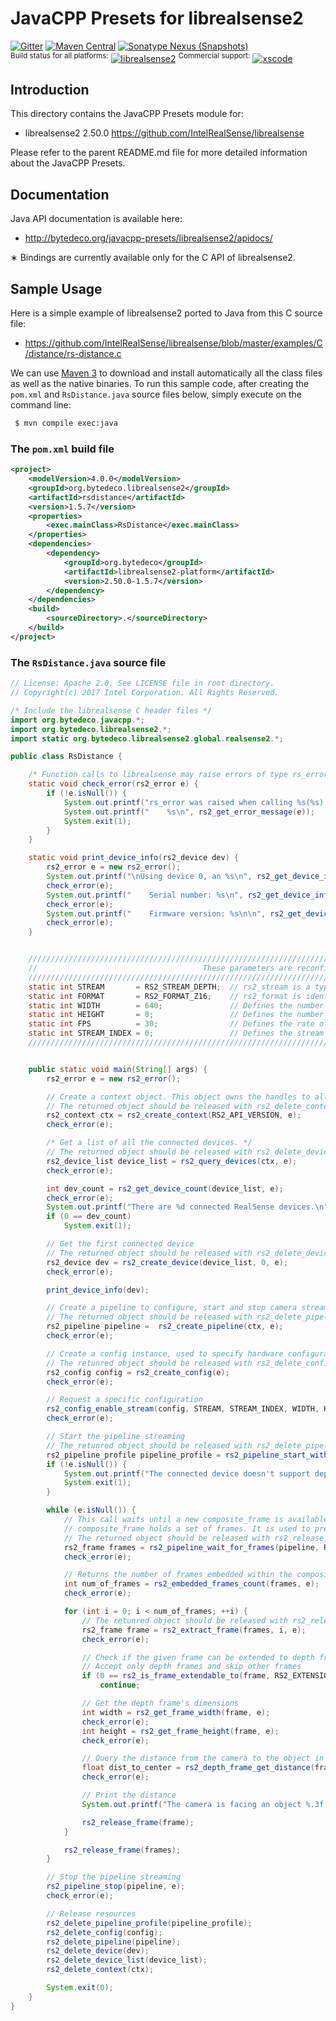 JavaCPP Presets for librealsense2
=================================

[![Gitter](https://badges.gitter.im/bytedeco/javacpp.svg)](https://gitter.im/bytedeco/javacpp) [![Maven Central](https://maven-badges.herokuapp.com/maven-central/org.bytedeco/librealsense2/badge.svg)](https://maven-badges.herokuapp.com/maven-central/org.bytedeco/librealsense2) [![Sonatype Nexus (Snapshots)](https://img.shields.io/nexus/s/https/oss.sonatype.org/org.bytedeco/librealsense2.svg)](http://bytedeco.org/builds/)  
<sup>Build status for all platforms:</sup> [![librealsense2](https://github.com/bytedeco/javacpp-presets/workflows/librealsense2/badge.svg)](https://github.com/bytedeco/javacpp-presets/actions?query=workflow%3Alibrealsense2)  <sup>Commercial support:</sup> [![xscode](https://img.shields.io/badge/Available%20on-xs%3Acode-blue?style=?style=plastic&logo=appveyor&logo=data:image/png;base64,iVBORw0KGgoAAAANSUhEUgAAAEAAAABACAMAAACdt4HsAAAAGXRFWHRTb2Z0d2FyZQBBZG9iZSBJbWFnZVJlYWR5ccllPAAAAAZQTFRF////////VXz1bAAAAAJ0Uk5T/wDltzBKAAAAlUlEQVR42uzXSwqAMAwE0Mn9L+3Ggtgkk35QwcnSJo9S+yGwM9DCooCbgn4YrJ4CIPUcQF7/XSBbx2TEz4sAZ2q1RAECBAiYBlCtvwN+KiYAlG7UDGj59MViT9hOwEqAhYCtAsUZvL6I6W8c2wcbd+LIWSCHSTeSAAECngN4xxIDSK9f4B9t377Wd7H5Nt7/Xz8eAgwAvesLRjYYPuUAAAAASUVORK5CYII=)](https://xscode.com/bytedeco/javacpp-presets)


Introduction
------------
This directory contains the JavaCPP Presets module for:

 * librealsense2 2.50.0  https://github.com/IntelRealSense/librealsense

Please refer to the parent README.md file for more detailed information about the JavaCPP Presets.


Documentation
-------------
Java API documentation is available here:

 * http://bytedeco.org/javacpp-presets/librealsense2/apidocs/

&lowast; Bindings are currently available only for the C API of librealsense2.


Sample Usage
------------
Here is a simple example of librealsense2 ported to Java from this C source file:

 * https://github.com/IntelRealSense/librealsense/blob/master/examples/C/distance/rs-distance.c

We can use [Maven 3](http://maven.apache.org/) to download and install automatically all the class files as well as the native binaries. To run this sample code, after creating the `pom.xml` and `RsDistance.java` source files below, simply execute on the command line:
```bash
 $ mvn compile exec:java
```

### The `pom.xml` build file
```xml
<project>
    <modelVersion>4.0.0</modelVersion>
    <groupId>org.bytedeco.librealsense2</groupId>
    <artifactId>rsdistance</artifactId>
    <version>1.5.7</version>
    <properties>
        <exec.mainClass>RsDistance</exec.mainClass>
    </properties>
    <dependencies>
        <dependency>
            <groupId>org.bytedeco</groupId>
            <artifactId>librealsense2-platform</artifactId>
            <version>2.50.0-1.5.7</version>
        </dependency>
    </dependencies>
    <build>
        <sourceDirectory>.</sourceDirectory>
    </build>
</project>
```

### The `RsDistance.java` source file
```java
// License: Apache 2.0. See LICENSE file in root directory.
// Copyright(c) 2017 Intel Corporation. All Rights Reserved.

/* Include the librealsense C header files */
import org.bytedeco.javacpp.*;
import org.bytedeco.librealsense2.*;
import static org.bytedeco.librealsense2.global.realsense2.*;

public class RsDistance {

    /* Function calls to librealsense may raise errors of type rs_error*/
    static void check_error(rs2_error e) {
        if (!e.isNull()) {
            System.out.printf("rs_error was raised when calling %s(%s):\n", rs2_get_failed_function(e), rs2_get_failed_args(e));
            System.out.printf("    %s\n", rs2_get_error_message(e));
            System.exit(1);
        }
    }

    static void print_device_info(rs2_device dev) {
        rs2_error e = new rs2_error();
        System.out.printf("\nUsing device 0, an %s\n", rs2_get_device_info(dev, RS2_CAMERA_INFO_NAME, e));
        check_error(e);
        System.out.printf("    Serial number: %s\n", rs2_get_device_info(dev, RS2_CAMERA_INFO_SERIAL_NUMBER, e));
        check_error(e);
        System.out.printf("    Firmware version: %s\n\n", rs2_get_device_info(dev, RS2_CAMERA_INFO_FIRMWARE_VERSION, e));
        check_error(e);
    }


    ///////////////////////////////////////////////////////////////////////////////////////////////////////////////////////
    //                                     These parameters are reconfigurable                                           //
    ///////////////////////////////////////////////////////////////////////////////////////////////////////////////////////
    static int STREAM       = RS2_STREAM_DEPTH;  // rs2_stream is a types of data provided by RealSense device           //
    static int FORMAT       = RS2_FORMAT_Z16;    // rs2_format is identifies how binary data is encoded within a frame   //
    static int WIDTH        = 640;               // Defines the number of columns for each frame or zero for auto resolve//
    static int HEIGHT       = 0;                 // Defines the number of lines for each frame or zero for auto resolve  //
    static int FPS          = 30;                // Defines the rate of frames per second                                //
    static int STREAM_INDEX = 0;                 // Defines the stream index, used for multiple streams of the same type //
    ///////////////////////////////////////////////////////////////////////////////////////////////////////////////////////


    public static void main(String[] args) {
        rs2_error e = new rs2_error();

        // Create a context object. This object owns the handles to all connected realsense devices.
        // The returned object should be released with rs2_delete_context(...)
        rs2_context ctx = rs2_create_context(RS2_API_VERSION, e);
        check_error(e);

        /* Get a list of all the connected devices. */
        // The returned object should be released with rs2_delete_device_list(...)
        rs2_device_list device_list = rs2_query_devices(ctx, e);
        check_error(e);

        int dev_count = rs2_get_device_count(device_list, e);
        check_error(e);
        System.out.printf("There are %d connected RealSense devices.\n", dev_count);
        if (0 == dev_count)
            System.exit(1);

        // Get the first connected device
        // The returned object should be released with rs2_delete_device(...)
        rs2_device dev = rs2_create_device(device_list, 0, e);
        check_error(e);

        print_device_info(dev);

        // Create a pipeline to configure, start and stop camera streaming
        // The returned object should be released with rs2_delete_pipeline(...)
        rs2_pipeline pipeline =  rs2_create_pipeline(ctx, e);
        check_error(e);

        // Create a config instance, used to specify hardware configuration
        // The retunred object should be released with rs2_delete_config(...)
        rs2_config config = rs2_create_config(e);
        check_error(e);

        // Request a specific configuration
        rs2_config_enable_stream(config, STREAM, STREAM_INDEX, WIDTH, HEIGHT, FORMAT, FPS, e);
        check_error(e);

        // Start the pipeline streaming
        // The retunred object should be released with rs2_delete_pipeline_profile(...)
        rs2_pipeline_profile pipeline_profile = rs2_pipeline_start_with_config(pipeline, config, e);
        if (!e.isNull()) {
            System.out.printf("The connected device doesn't support depth streaming!\n");
            System.exit(1);
        }

        while (e.isNull()) {
            // This call waits until a new composite_frame is available
            // composite_frame holds a set of frames. It is used to prevent frame drops
            // The returned object should be released with rs2_release_frame(...)
            rs2_frame frames = rs2_pipeline_wait_for_frames(pipeline, RS2_DEFAULT_TIMEOUT, e);
            check_error(e);

            // Returns the number of frames embedded within the composite frame
            int num_of_frames = rs2_embedded_frames_count(frames, e);
            check_error(e);

            for (int i = 0; i < num_of_frames; ++i) {
                // The retunred object should be released with rs2_release_frame(...)
                rs2_frame frame = rs2_extract_frame(frames, i, e);
                check_error(e);

                // Check if the given frame can be extended to depth frame interface
                // Accept only depth frames and skip other frames
                if (0 == rs2_is_frame_extendable_to(frame, RS2_EXTENSION_DEPTH_FRAME, e))
                    continue;

                // Get the depth frame's dimensions
                int width = rs2_get_frame_width(frame, e);
                check_error(e);
                int height = rs2_get_frame_height(frame, e);
                check_error(e);

                // Query the distance from the camera to the object in the center of the image
                float dist_to_center = rs2_depth_frame_get_distance(frame, width / 2, height / 2, e);
                check_error(e);

                // Print the distance
                System.out.printf("The camera is facing an object %.3f meters away.\n", dist_to_center);

                rs2_release_frame(frame);
            }

            rs2_release_frame(frames);
        }

        // Stop the pipeline streaming
        rs2_pipeline_stop(pipeline, e);
        check_error(e);

        // Release resources
        rs2_delete_pipeline_profile(pipeline_profile);
        rs2_delete_config(config);
        rs2_delete_pipeline(pipeline);
        rs2_delete_device(dev);
        rs2_delete_device_list(device_list);
        rs2_delete_context(ctx);

        System.exit(0);
    }
}
```
